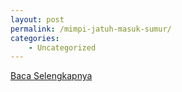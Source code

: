 ```yaml
---
layout: post
permalink: /mimpi-jatuh-masuk-sumur/
categories:
    - Uncategorized
---
```


[Baca Selengkapnya](/06)